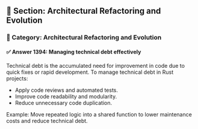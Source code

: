 ## 📘 Section: Architectural Refactoring and Evolution  
### 🔹 Category: Architectural Refactoring and Evolution  
#### ✅ Answer 1394: Managing technical debt effectively

Technical debt is the accumulated need for improvement in code due to quick fixes or rapid development. To manage technical debt in Rust projects:

- Apply code reviews and automated tests.
- Improve code readability and modularity.
- Reduce unnecessary code duplication.

Example: Move repeated logic into a shared function to lower maintenance costs and reduce technical debt.
